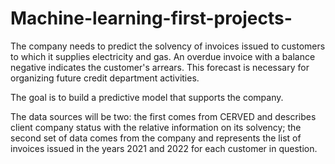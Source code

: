 # Machine-learning-first-projects-
The company needs to predict the solvency of invoices issued to customers to which it supplies electricity and gas. An overdue invoice with a balance negative indicates 
the customer's arrears. This forecast is necessary for organizing future credit department activities.

The goal is to build a predictive model that supports the company.

The data sources will be two: the first comes from CERVED and describes client company status with the relative information on its solvency; the second set of data comes 
from the company and represents the list of invoices issued in the years 2021 and 2022 for each customer in question.
